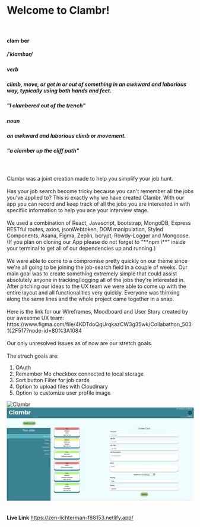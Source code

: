 # Welcome to Clambr!
<br>

#### clam·ber
##### /ˈklambər/

##### *verb*
##### climb, move, or get in or out of something in an awkward and laborious way, typically using both hands and feet.
#####  *"I clambered out of the trench"*

##### *noun*
##### an awkward and laborious climb or movement.
#####  *"a clamber up the cliff path"*
<br>
<br>
Clambr was a joint creation made to help you simplify your job hunt.
<br>
<br>
Has your job search become tricky because you can't remember all the jobs you've applied to?
This is exactly why we have created Clambr. With our app you can record and keep track of all the jobs you are interested in with specifiic information to help you ace your interview stage. 
<br>
<br>
We used a combination of React, Javascript, bootstrap, MongoDB, Express RESTful routes, axios, jsonWebtoken, DOM manipulation, Styled Components, Asana, Figma, Zeplin, bcrypt, Rowdy-Logger and Mongoose. (If you plan on cloning our App please do not forget to "**npm i**" inside your terminal to get all of our dependencies up and running.)
<br>
<br>
We were able to come to a compromise pretty quickly on our theme since we're all going to be joining the job-search field in a couple of weeks. Our main goal was to create something extremely simple that could assist absolutely anyone in tracking/logging all of the jobs they're interested in. After pitching our ideas to the UX team we were able to come up with the entire layout and all functionalities very quickly. Everyone was thinking along the same lines and the whole project came together in a snap. 
<br>
<br>
Here is the link for our Wireframes, Moodboard and User Story created by our awesome UX team:
https://www.figma.com/file/4KDTdoQgUrqkazCW3g35wk/Collabathon_503%2F517?node-id=80%3A1084
<br>
<br>
Our only unresolved issues as of now are our stretch goals.
<br>
<br>
The strech goals are:

1. OAuth
2. Remember Me checkbox connected to local storage
3. Sort button Filter for job cards
4. Option to upload files with Cloudinary
5. Option to customize user profile image




![Clambr](public/ClambrHome.png)
![Clambr](public/ClambrAction.png)
<br>
<br>
<br>
**Live Link**
https://zen-lichterman-f88153.netlify.app/